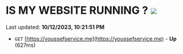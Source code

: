 # IS MY WEBSITE RUNNING ? [![](https://img.shields.io/static/v1?label=Sponsor&message=%E2%9D%A4&logo=GitHub&color=%23fe8e86)](https://github.com/sponsors/<username>)

Last updated: **10/12/2023, 10:21:51 PM**

- `GET` [https://youssefservice.me](https://youssefservice.me) - **Up** (627ms)
